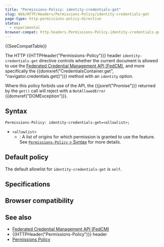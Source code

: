 ```yaml
---
title: "Permissions-Policy: identity-credentials-get"
slug: Web/HTTP/Headers/Permissions-Policy/identity-credentials-get
page-type: http-permissions-policy-directive
status:
  - experimental
browser-compat: http.headers.Permissions-Policy.identity-credentials-get
---
```


{{SeeCompatTable}}

The HTTP {{HTTPHeader("Permissions-Policy")}} header `identity-credentials-get` directive controls whether the current document is allowed to use the [Federated Credential Management API (FedCM)](/Web/API/FedCM_API), and more specifically the {{domxref("CredentialsContainer.get", "navigator.credentials.get()")}} method with an `identity` option.

Where this policy forbids use of the API, the {{jsxref("Promise")}} returned by the `get()` call will reject with a `NotAllowedError` {{domxref("DOMException")}}.

## Syntax

```http
Permissions-Policy: identity-credentials-get=<allowlist>;
```

- `<allowlist>`
  - : A list of origins for which permission is granted to use the feature. See [`Permissions-Policy` > Syntax](/Web/HTTP/Headers/Permissions-Policy#syntax) for more details.

## Default policy

The default allowlist for `identity-credentials-get` is `self`.

## Specifications



## Browser compatibility



## See also

- [Federated Credential Management API (FedCM)](/Web/API/FedCM_API)
- {{HTTPHeader("Permissions-Policy")}} header
- [Permissions Policy](/Web/HTTP/Permissions_Policy)
